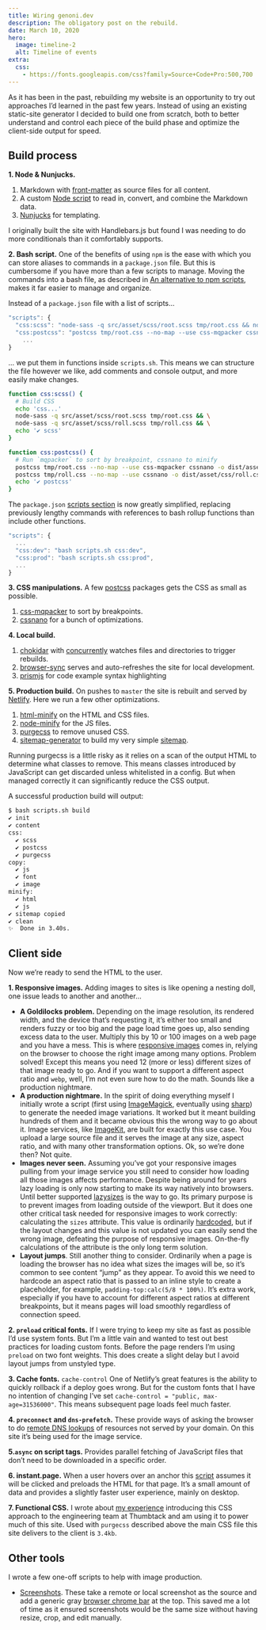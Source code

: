 ```yaml
---
title: Wiring genoni.dev
description: The obligatory post on the rebuild.
date: March 10, 2020
hero:
  image: timeline-2
  alt: Timeline of events
extra:
  css:
    - https://fonts.googleapis.com/css?family=Source+Code+Pro:500,700
---
```


As it has been in the past, rebuilding my website is an opportunity to try out approaches I’d learned in the past few years. Instead of using an existing static-site generator I decided to build one from scratch, both to better understand and control each piece of the build phase and optimize the client-side output for speed.

## Build process

**1. Node & Nunjucks.**

1. Markdown with [front-matter](https://www.npmjs.com/package/front-matter) as source files for all content.
2. A custom [Node script](https://github.com/tomgenoni/genoni-dev/blob/master/app/content.js) to read in, convert, and combine the Markdown data.
3. [Nunjucks](https://mozilla.github.io/nunjucks/) for templating.

I originally built the site with Handlebars.js but found I was needing to do more conditionals than it comfortably supports.

**2. Bash script.** One of the benefits of using `npm` is the ease with which you can store aliases to commands in a `package.json` file. But this is cumbersome if you have more than a few scripts to manage. Moving the commands into a bash file, as described in [An alternative to npm scripts](https://james-forbes.com/?/posts/alternative-to-npm-scripts#!/posts/alternative-to-npm-scripts), makes it far easier to manage and organize.

Instead of a `package.json` file with a list of scripts&hellip;

```javascript
"scripts": {
  "css:scss": "node-sass -q src/asset/scss/root.scss tmp/root.css && node-sass -q src/asset/scss/roll.scss tmp/roll.css",
  "css:postcss": "postcss tmp/root.css --no-map --use css-mqpacker cssnano -o dist/asset/css/root.css && postcss tmp/roll.css --no-map --use cssnano -o dist/asset/css/roll.css",
    ...
}
```

&hellip; we put them in functions inside `scripts.sh`. This means we can structure the file however we like, add comments and console output, and more easily make changes.

```bash
function css:scss() {
  # Build CSS
  echo 'css...'
  node-sass -q src/asset/scss/root.scss tmp/root.css && \
  node-sass -q src/asset/scss/roll.scss tmp/roll.css && \
  echo '✔ scss'
}

function css:postcss() {
  # Run `mqpacker` to sort by breakpoint, cssnano to minify
  postcss tmp/root.css --no-map --use css-mqpacker cssnano -o dist/asset/css/root.css && \
  postcss tmp/roll.css --no-map --use cssnano -o dist/asset/css/roll.css && \
  echo '✔ postcss'
}
```

The `package.json` [scripts section](https://github.com/tomgenoni/genoni-dev/blob/master/scripts.sh) is now greatly simplified, replacing previously lengthy commands with references to bash rollup functions than include other functions.

```javascript
"scripts": {
  ...
  "css:dev": "bash scripts.sh css:dev",
  "css:prod": "bash scripts.sh css:prod",
  ...
}
```

**3. CSS manipulations.** A few [postcss](https://postcss.org/) packages gets the CSS as small as possible.

1. [css-mqpacker](https://www.npmjs.com/package/css-mqpacker) to sort by breakpoints.
2. [cssnano](https://cssnano.co) for a bunch of optimizations.

**4. Local build.**

1. [chokidar](https://github.com/paulmillr/chokidar) with [concurrently](https://www.npmjs.com/package/concurrently) watches files and directories to trigger rebuilds.
2. [browser-sync](https://www.browsersync.io/) serves and auto-refreshes the site for local development.
3. [prismjs](https://www.npmjs.com/package/prismjs) for code example syntax highlighting

**5. Production build.** On pushes to `master` the site is rebuilt and served by [Netlify](https://www.netlify.com/). Here we run a few other optimizations.

1. [html-minify](https://www.npmjs.com/package/html-minifier) on the HTML and CSS files.
2. [node-minify](https://www.npmjs.com/package/node-minify) for the JS files.
3. [purgecss](https://www.purgecss.com/) to remove unused CSS.
4. [sitemap-generator](https://www.npmjs.com/package/sitemap-generator) to build my very simple [sitemap](https://github.com/tomgenoni/genoni-dev/blob/master/app/sitemap.js).

Running purgecss is a little risky as it relies on a scan of the output HTML to determine what classes to remove. This means classes introduced by JavaScript can get discarded unless whitelisted in a config. But when managed correctly it can significantly reduce the CSS output.

A successful production build will output:

```bash
$ bash scripts.sh build
✔ init
✔ content
css:
  ✔ scss
  ✔ postcss
  ✔ purgecss
copy:
  ✔ js
  ✔ font
  ✔ image
minify:
  ✔ html
  ✔ js
✔ sitemap copied
✔ clean
✨  Done in 3.40s.
```

## Client side

Now we’re ready to send the HTML to the user.

**1. Responsive images.** Adding images to sites is like opening a nesting doll, one issue leads to another and another&hellip;

- **A Goldilocks problem.** Depending on the image resolution, its rendered width, and the device that’s requesting it, it’s either too small and renders fuzzy or too big and the page load time goes up, also sending excess data to the user. Multiply this by 10 or 100 images on a web page and you have a mess. This is where [responsive images](https://developer.mozilla.org/en-US/docs/Learn/HTML/Multimedia_and_embedding/Responsive_images) comes in, relying on the browser to choose the right image among many options. Problem solved! Except this means you need 12 (more or less) different sizes of that image ready to go. And if you want to support a different aspect ratio and `webp`, well, I’m not even sure how to do the math. Sounds like a production nightmare.
- **A production nightmare.** In the spirit of doing everything myself I initially wrote a script (first using [ImageMagick](https://imagemagick.org/index.php), eventually using [sharp](https://sharp.pixelplumbing.com/en/stable/)) to generate the needed image variations. It worked but it meant building hundreds of them and it became obvious this the wrong way to go about it. Image services, like [ImageKit](https://imagekit.io/), are built for exactly this use case. You upload a large source file and it serves the image at any size, aspect ratio, and with many other transformation options. Ok, so we’re done then? Not quite.
- **Images never seen.** Assuming you’ve got your responsive images pulling from your image service you still need to consider how loading all those images affects performance. Despite being around for years lazy loading is only now starting to make its way natively into browsers. Until better supported [lazysizes](https://github.com/aFarkas/lazysizes) is the way to go. Its primary purpose is to prevent images from loading outside of the viewport. But it does one other critical task needed for responsive images to work correctly: calculating the `sizes` attribute. This value is ordinarily [hardcoded](https://developer.mozilla.org/en-US/docs/Learn/HTML/Multimedia_and_embedding/Responsive_images#How_do_you_create_responsive_images), but if the layout changes and this value is not updated you can easily send the wrong image, defeating the purpose of responsive images. On-the-fly calculations of the attribute is the only long term solution.
- **Layout jumps**. Still another thing to consider. Ordinarily when a page is loading the browser has no idea what sizes the images will be, so it’s common to see content “jump” as they appear. To avoid this we need to hardcode an aspect ratio that is passed to an inline style to create a placeholder, for example, `padding-top:calc(5/8 * 100%)`. It’s extra work, especially if you have to account for different aspect ratios at different breakpoints, but it means pages will load smoothly regardless of connection speed.

**2. `preload` critical fonts.** If I were trying to keep my site as fast as possible I’d use system fonts. But I’m a little vain and wanted to test out best practices for loading custom fonts. Before the page renders I’m using `preload` on two font weights. This does create a slight delay but I avoid layout jumps from unstyled type.

**3. Cache fonts.** `cache-control` One of Netlify’s great features is the ability to quickly rollback if a deploy goes wrong. But for the custom fonts that I have no intention of changing I’ve set `cache-control = "public, max-age=31536000"`. This means subsequent page loads feel much faster.

**4. `preconnect` and `dns-prefetch`.** These provide ways of asking the browser to do [remote DNS lookups](https://web.dev/preconnect-and-dns-prefetch/) of resources not served by your domain. On this site it’s being used for the image service.

**5.`async` on script tags.** Provides parallel fetching of JavaScript files that don’t need to be downloaded in a specific order.

**6. instant.page.** When a user hovers over an anchor this [script](https://instant.page/) assumes it will be clicked and preloads the HTML for that page. It’s a small amount of data and provides a slightly faster user experience, mainly on desktop.

**7. Functional CSS.** I wrote about [my experience](/write/functional-css.html) introducing this CSS approach to the engineering team at Thumbtack and am using it to power much of this site. Used with `purgecss` described above the main CSS file this site delivers to the client is `3.4kb`.

## Other tools

I wrote a few one-off scripts to help with image production.

- [Screenshots](https://github.com/tomgenoni/genoni-dev/tree/master/tools). These take a remote or local screenshot as the source and add a generic gray [browser chrome bar](https://ik.imagekit.io/kdzcwco6qw/tt-home.jpg?tr=w-1024) at the top. This saved me a lot of time as it ensured screenshots would be the same size without having resize, crop, and edit manually.
